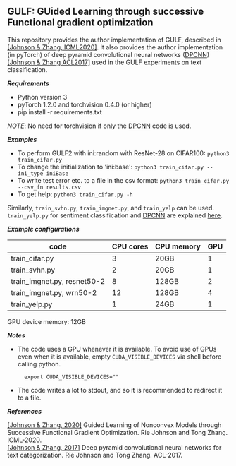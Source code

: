 ## GULF: GUided Learning through successive Functional gradient optimization

This repository provides the author implementation of GULF, described in [[Johnson & Zhang, ICML2020]](http://riejohnson.com/paper/gulf-icml20.pdf).  It also provides the author implementation (in pyTorch) of deep pyramid convolutional neural networks ([DPCNN](description/dpcnn.md)) [[Johnson & Zhang ACL2017]](http://riejohnson.com/paper/dpcnn-acl17.pdf) used in the GULF experiments on text classification.  

**_Requirements_**

* Python version 3
* pyTorch 1.2.0 and torchvision 0.4.0 (or higher)
* pip install -r requirements.txt

*NOTE*: No need for torchvision if only the [DPCNN](description/dpcnn.md) code is used.  

**_Examples_**

* To perform GULF2 with ini:random with ResNet-28 on CIFAR100: `python3 train_cifar.py`
* To change the initialization to 'ini:base': `python3 train_cifar.py --ini_type iniBase`
* To write test error etc. to a file in the csv format: `python3 train_cifar.py --csv_fn results.csv`
* To get help: `python3 train_cifar.py -h`

Similarly, `train_svhn.py`, `train_imgnet.py`, and `train_yelp` can be used.  
`train_yelp.py` for sentiment classification and [DPCNN](description/dpcnn.md) are explained [here](description/dpcnn.md). 

**_Example configurations_**

code         | CPU cores     | CPU memory | GPU
------------ | ------------- | ---------- | ---
train_cifar.py | 3  | 20GB | 1
train_svhn.py  | 2  | 20GB | 1
train_imgnet.py, resnet50-2 | 8 | 128GB | 2
train_imgnet.py, wrn50-2    | 12 | 128GB | 4
train_yelp.py  | 1  | 24GB | 1

GPU device memory: 12GB

**_Notes_**

* The code uses a GPU whenever it is available.  To avoid use of GPUs even when it is available, 
  empty `CUDA_VISIBLE_DEVICES` via shell before calling python.  
  
        export CUDA_VISIBLE_DEVICES=""
* The code writes a lot to stdout, and so it is recommended to redirect it to a file.  

**_References_**

[[Johnson & Zhang, 2020]](http://riejohnson.com/paper/gulf-icml20.pdf) Guided Learning of Nonconvex Models through Successive Functional Gradient Optimization.  Rie Johnson and Tong Zhang.  ICML-2020.   
[[Johnson & Zhang, 2017]](http://riejohnson.com/paper/dpcnn-acl17.pdf) Deep pyramid convolutional neural networks for text categorization.  Rie Johnson and Tong Zhang.  ACL-2017.   
